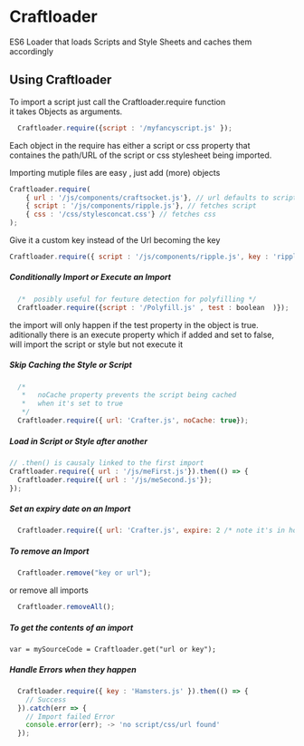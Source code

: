 # Craftloader
ES6 Loader that loads Scripts and Style Sheets and caches them accordingly 


## Using Craftloader    

To import a script just call the Craftloader.require function    
it takes Objects as arguments.    

``` javascript
  Craftloader.require({script : '/myfancyscript.js' });
```    
Each object in the require has either a script or css property that    
containes the path/URL of the script or css stylesheet being imported.    

Importing mutiple files are easy , just add (more) objects
``` javascript
Craftloader.require(
    { url : '/js/components/craftsocket.js'}, // url defaults to script import
    { script : '/js/components/ripple.js'}, // fetches script
    { css : '/css/stylesconcat.css'} // fetches css 
);

```

Give it a custom key instead of the Url becoming the key

``` javascript
Craftloader.require({ script : '/js/components/ripple.js', key : 'rippler'});

```

##### Conditionally Import or Execute an Import

``` javascript
  /*  posibly useful for feuture detection for polyfilling */
  Craftloader.require({script : '/Polyfill.js' , test : boolean  )});
``` 
the import will only happen if the test property in the object is true.      
aditionally there is an execute property which if added and set to false,    
will import the script or style but not execute it    


##### Skip Caching the Style or Script

``` javascript
  /* 
   *   noCache property prevents the script being cached 
   *   when it's set to true 
   */
  Craftloader.require({ url: 'Crafter.js', noCache: true});
```

##### Load in Script or Style after another    

``` javascript
// .then() is causaly linked to the first import
Craftloader.require({ url : '/js/meFirst.js'}).then(() => {
  Craftloader.require({ url : '/js/meSecond.js'});
});
```

##### Set an expiry date on an Import

``` javascript
  Craftloader.require({ url: 'Crafter.js', expire: 2 /* note it's in hours */});
```

##### To remove an Import

``` javascript
  Craftloader.remove("key or url");
```
or remove all imports 

``` javascript
  Craftloader.removeAll();
```

##### To get the contents of an import

`var = mySourceCode = Craftloader.get("url or key");`

##### Handle Errors when they happen

``` javascript
  Craftloader.require({ key : 'Hamsters.js' }).then(() => {
    // Success
  }).catch(err => {
    // Import failed Error
    console.error(err); -> 'no script/css/url found'
  });
```
